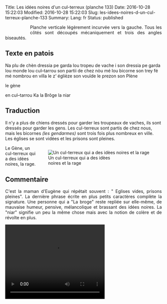 Title: Les idées noires d'un cul-terreux (planche 133)
Date: 2016-10-28 15:22:03
Modified: 2016-10-28 15:22:03
Slug: les-idees-noires-d-un-cul-terreux-planche-133
Summary: 
Lang: fr
Status: published


<figure class="image-block" style="float: left;">
  <img alt="" src="{static}/images/planche_133.png">
  <figcaption style="max-width: 249px"></figcaption>
</figure>
<p style="text-align:justify;">Planche verticale légèrement incurvée vers la gauche. Tous les côtés sont découpés mécaniquement et trois des angles biseautés.<p/>

## Texte en patois
Na plu de chèn dressia pe garda lou tropeu de vache i son dressia pe garda lou monde lou cul–tarrou son  partii de chez nòu mé lou bicorne son trey fé mé nombrou en villa le z‘ églièze son vouïde le prezon son Plène

le gène

en  cul–tarrou Ka la Brôge la niar


## Traduction
Il n'y a plus de chiens dressés pour garder les troupeaux de vaches, ils sont dressés pour garder les gens. Les cul-terreux sont partis de chez nous, mais les bicornes *(les gendarmes)* sont trois fois plus nombreux en ville. Les églises se sont vidées et les prisons sont pleines.

<figure class="image-block" style="float: right;">
  <img alt="Un cul-terreux qui a des idèes noires et la rage" src="{static}/images/planche_133_detail_bas_gauche.png">
  <figcaption style="max-width: 200px">Un cul-terreux qui a des idèes noires et la rage</figcaption>
</figure>


Le Gène,
un cul-terreux qui a des idées noires, la rage.


## Commentaire
<p style="text-align:justify;">C'est la maman d'Eugène qui répétait souvent : " Eglises vides, prisons pleines".
La dernière phrase écrite en plus petits caractères complète la signature.
Une personne qui a "La broge" reste repliée sur elle-même, de mauvaise humeur, pensive, mélancolique et brassant des idées noires.
La "niar" signifie un peu la même chose mais avec la notion de colère et de révolte en plus. </p>


<video width="320" height="240" controls>
  <source src="{static}/videos/video_133.mp4" type="video/mp4">
</video>
